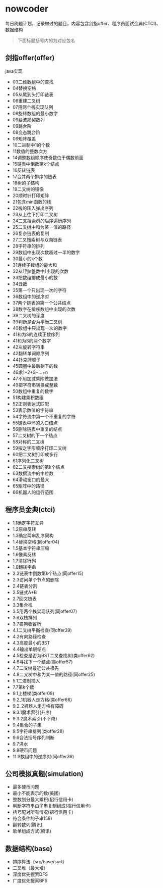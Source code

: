 # nowcoder 
每日刷题计划，记录做过的题目，内容包含剑指offer、程序员面试金典(CTCI)、数据结构
> 下面标题括号内的为对应包名
## 剑指offer(offer)
java实现
- 03二维数组中的查找
- 04替换空格
- 05从尾到头打印链表
- 06重建二叉树
- 07用两个栈实现队列
- 08旋转数组的最小数字
- 09斐波那契数列
- 09跳台阶
- 09变态跳台阶
- 09矩阵覆盖
- 10二进制中1的个数
- 11数值的整数次方
- 14调整数组顺序使奇数位于偶数前面
- 15链表中倒数第k个结点
- 16反转链表
- 17合并两个排序的链表
- 18树的子结构
- 19二叉树的镜像
- 20顺时针打印矩阵
- 21包含min函数的栈
- 22栈的压入弹出序列
- 23从上往下打印二叉树
- 24二叉搜索树的后序遍历序列
- 25二叉树中和为某一值的路径
- 26复杂链表的复制
- 27二叉搜索树与双向链表
- 28字符串的排列
- 29数组中出现次数超过一半的数字
- 30最小的k个数
- 31连续子数组的最大和
- 32从1到n整数中1出现的次数
- 33把数组排成最小的数
- 34丑数
- 35第一个只出现一次的字符
- 36数组中的逆序对
- 37两个链表的第一个公共结点
- 38数字在排序数组中出现的次数
- 39二叉树的深度
- 39判断是否为平衡二叉树
- 40数组中只出现一次的数字
- 41和为S的连续正数序列
- 41和为S的两个数字
- 42左旋转字符串
- 42翻转单词顺序列
- 44扑克牌顺子
- 45圆圈中最后剩下的数
- 46求1+2+3+...+n
- 47不用加减乘除做加法
- 49把字符串转换成整数
- 50数组中重复的数字
- 51构建乘积数组
- 52正则表达式匹配
- 53表示数值的字符串
- 54字符流中第一个不重复的字符
- 55链表中环的入口结点
- 56删除链表中重复的结点
- 57二叉树的下一个结点
- 58对称的二叉树
- 59按之字形顺序打印二叉树
- 60把二叉树打印成多行
- 61序列化二叉树
- 62二叉搜索树的第k个结点
- 63数据流中的中位数
- 64滑动窗口的最大
- 65矩阵中的路径
- 66机器人的运行范围

## 程序员金典(ctci)
- 1.1确定字符互异
- 1.2原串反转
- 1.3确定两串乱序同构
- 1.4替换空格(同offer04)
- 1.5基本字符串压缩
- 1.6像素反转
- 1.7清除行列
- 1.8翻转字串
- 2.2链表中倒数第k个结点(同offer15)
- 2.3访问单个节点的删除
- 2.4链表分割
- 2.5链式A+B
- 2.7回文链表
- 3.3集合栈
- 3.5用两个栈实现队列(同offer07)
- 3.6双栈排列
- 3.7猫狗收容所
- 4.1二叉树平衡检查(同offer39)
- 4.2有向路径检查
- 4.3高度最小的BST
- 4.4输出单层结点
- 4.5检查是否为BST二叉查找树(类offer62)
- 4.6寻找下一个结点(类offer57)
- 4.7二叉树最近公共祖先
- 4.9二叉树中和为某一值的路径(同offer25)
- 5.1二进制插入
- 7.7第k个数
- 9.1上楼梯(类offer09)
- 9.2_1机器人走方格(类offer66)
- 9.2_2机器人走方格有障碍
- 9.3.1魔术索引(升序)
- 9.3.2魔术索引(不下降)
- 9.4集合的子集
- 9.5字符串排列(类offer28)
- 9.6合法括号序列判断
- 9.7洪水
- 9.8硬币问题
- 11.9数组中的逆序对(同offer36)

## 公司模拟真题(simulation)
- 最多硬币问题
- 最小不能表示的数(美团)
- 整数划分最大乘积(招行信用卡)
- 判断字符串由子串复制组成(招行信用卡)
- 括号配对所有情况(招行信用卡)
- 符合条件的子串(58)
- 翻转数列(腾讯)
- 歌单组成方式(腾讯)

## 数据结构(base)
- 排序算法（src/base/sort）
- 二叉堆（最大堆）
- 深度优先搜索DFS
- 广度优先搜索BFS